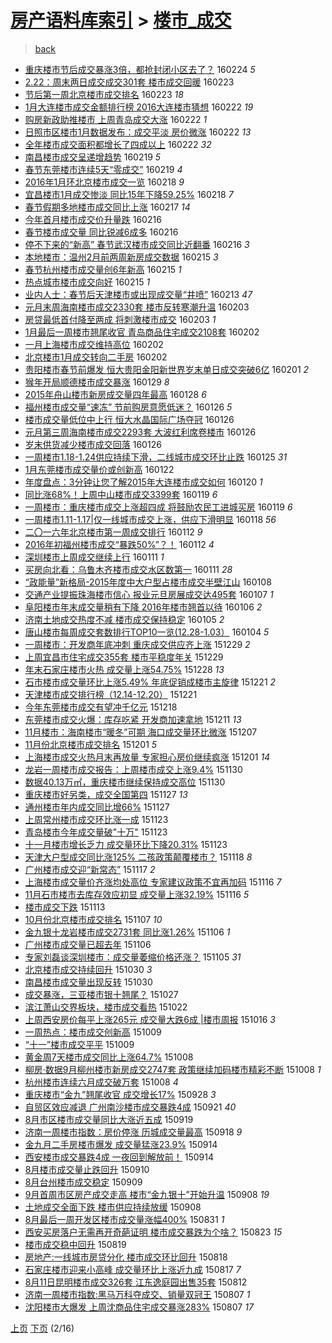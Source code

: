 [房产语料库索引](../../README.md)  > [楼市_成交](楼市_成交.md)
====
> [back](../README.md)

- [重庆楼市节后成交暴涨3倍，都抢封闭小区去了？](http://jkwz.applinzi.com/ittc/6802467590454641668.html#%E9%87%8D%E5%BA%86%E6%A5%BC%E5%B8%82%E8%8A%82%E5%90%8E%E6%88%90%E4%BA%A4%E6%9A%B4%E6%B6%A83%E5%80%8D%EF%BC%8C%E9%83%BD%E6%8A%A2%E5%B0%81%E9%97%AD%E5%B0%8F%E5%8C%BA%E5%8E%BB%E4%BA%86%EF%BC%9F) 160224 *5* 
- [2.22：周末两日成交成交301套 楼市成交回暖](http://jkwz.applinzi.com/ittc/6801655417830638597.html#2.22%EF%BC%9A%E5%91%A8%E6%9C%AB%E4%B8%A4%E6%97%A5%E6%88%90%E4%BA%A4%E6%88%90%E4%BA%A4301%E5%A5%97+%E6%A5%BC%E5%B8%82%E6%88%90%E4%BA%A4%E5%9B%9E%E6%9A%96) 160223  
- [节后第一周北京楼市成交排名](http://jkwz.applinzi.com/ittc/6801929807654814725.html#%E8%8A%82%E5%90%8E%E7%AC%AC%E4%B8%80%E5%91%A8%E5%8C%97%E4%BA%AC%E6%A5%BC%E5%B8%82%E6%88%90%E4%BA%A4%E6%8E%92%E5%90%8D) 160223 *18* 
- [1月大连楼市成交金额排行榜 2016大连楼市猜想](http://jkwz.applinzi.com/ittc/6801709585396139012.html#1%E6%9C%88%E5%A4%A7%E8%BF%9E%E6%A5%BC%E5%B8%82%E6%88%90%E4%BA%A4%E9%87%91%E9%A2%9D%E6%8E%92%E8%A1%8C%E6%A6%9C+2016%E5%A4%A7%E8%BF%9E%E6%A5%BC%E5%B8%82%E7%8C%9C%E6%83%B3) 160222 *19* 
- [购房新政助推楼市 上周青岛成交大涨](http://jkwz.applinzi.com/ittc/6801678831165375493.html#%E8%B4%AD%E6%88%BF%E6%96%B0%E6%94%BF%E5%8A%A9%E6%8E%A8%E6%A5%BC%E5%B8%82+%E4%B8%8A%E5%91%A8%E9%9D%92%E5%B2%9B%E6%88%90%E4%BA%A4%E5%A4%A7%E6%B6%A8) 160222 *1* 
- [日照市区楼市1月数据发布：成交平淡 房价微涨](http://jkwz.applinzi.com/ittc/6801579936276022277.html#%E6%97%A5%E7%85%A7%E5%B8%82%E5%8C%BA%E6%A5%BC%E5%B8%821%E6%9C%88%E6%95%B0%E6%8D%AE%E5%8F%91%E5%B8%83%EF%BC%9A%E6%88%90%E4%BA%A4%E5%B9%B3%E6%B7%A1+%E6%88%BF%E4%BB%B7%E5%BE%AE%E6%B6%A8) 160222 *13* 
- [全年楼市成交面积都增长了四成以上](http://jkwz.applinzi.com/ittc/6801514101037597700.html#%E5%85%A8%E5%B9%B4%E6%A5%BC%E5%B8%82%E6%88%90%E4%BA%A4%E9%9D%A2%E7%A7%AF%E9%83%BD%E5%A2%9E%E9%95%BF%E4%BA%86%E5%9B%9B%E6%88%90%E4%BB%A5%E4%B8%8A) 160222 *32* 
- [南昌楼市成交呈递增趋势](http://jkwz.applinzi.com/ittc/6800442784880264196.html#%E5%8D%97%E6%98%8C%E6%A5%BC%E5%B8%82%E6%88%90%E4%BA%A4%E5%91%88%E9%80%92%E5%A2%9E%E8%B6%8B%E5%8A%BF) 160219 *5* 
- [春节东莞楼市连续5天“零成交”](http://jkwz.applinzi.com/ittc/6800358526463509508.html#%E6%98%A5%E8%8A%82%E4%B8%9C%E8%8E%9E%E6%A5%BC%E5%B8%82%E8%BF%9E%E7%BB%AD5%E5%A4%A9%E2%80%9C%E9%9B%B6%E6%88%90%E4%BA%A4%E2%80%9D) 160219 *4* 
- [2016年1月环北京楼市成交一览](http://jkwz.applinzi.com/ittc/6800181821933356036.html#2016%E5%B9%B41%E6%9C%88%E7%8E%AF%E5%8C%97%E4%BA%AC%E6%A5%BC%E5%B8%82%E6%88%90%E4%BA%A4%E4%B8%80%E8%A7%88) 160218 *9* 
- [宜昌楼市1月成交惨淡 同比15年下降59.25%](http://jkwz.applinzi.com/ittc/6800115125281358852.html#%E5%AE%9C%E6%98%8C%E6%A5%BC%E5%B8%821%E6%9C%88%E6%88%90%E4%BA%A4%E6%83%A8%E6%B7%A1+%E5%90%8C%E6%AF%9415%E5%B9%B4%E4%B8%8B%E9%99%8D59.25%25) 160218 *7* 
- [春节假期多地楼市成交同比上涨](http://jkwz.applinzi.com/ittc/6799858260899267589.html#%E6%98%A5%E8%8A%82%E5%81%87%E6%9C%9F%E5%A4%9A%E5%9C%B0%E6%A5%BC%E5%B8%82%E6%88%90%E4%BA%A4%E5%90%8C%E6%AF%94%E4%B8%8A%E6%B6%A8) 160217 *14* 
- [今年首月楼市成交价升量跌](http://jkwz.applinzi.com/ittc/6799439978262168580.html#%E4%BB%8A%E5%B9%B4%E9%A6%96%E6%9C%88%E6%A5%BC%E5%B8%82%E6%88%90%E4%BA%A4%E4%BB%B7%E5%8D%87%E9%87%8F%E8%B7%8C) 160216  
- [春节楼市成交量 同比锐减6成多](http://jkwz.applinzi.com/ittc/6799423134541284356.html#%E6%98%A5%E8%8A%82%E6%A5%BC%E5%B8%82%E6%88%90%E4%BA%A4%E9%87%8F+%E5%90%8C%E6%AF%94%E9%94%90%E5%87%8F6%E6%88%90%E5%A4%9A) 160216  
- [停不下来的“新高” 春节武汉楼市成交同比近翻番](http://jkwz.applinzi.com/ittc/6799355876297147397.html#%E5%81%9C%E4%B8%8D%E4%B8%8B%E6%9D%A5%E7%9A%84%E2%80%9C%E6%96%B0%E9%AB%98%E2%80%9D+%E6%98%A5%E8%8A%82%E6%AD%A6%E6%B1%89%E6%A5%BC%E5%B8%82%E6%88%90%E4%BA%A4%E5%90%8C%E6%AF%94%E8%BF%91%E7%BF%BB%E7%95%AA) 160216 *3* 
- [本地楼市：温州2月前两周新房成交数据](http://jkwz.applinzi.com/ittc/6799086286535132164.html#%E6%9C%AC%E5%9C%B0%E6%A5%BC%E5%B8%82%EF%BC%9A%E6%B8%A9%E5%B7%9E2%E6%9C%88%E5%89%8D%E4%B8%A4%E5%91%A8%E6%96%B0%E6%88%BF%E6%88%90%E4%BA%A4%E6%95%B0%E6%8D%AE) 160215 *3* 
- [春节杭州楼市成交量创6年新高](http://jkwz.applinzi.com/ittc/6798949398163751941.html#%E6%98%A5%E8%8A%82%E6%9D%AD%E5%B7%9E%E6%A5%BC%E5%B8%82%E6%88%90%E4%BA%A4%E9%87%8F%E5%88%9B6%E5%B9%B4%E6%96%B0%E9%AB%98) 160215 *1* 
- [热点城市楼市成交向好](http://jkwz.applinzi.com/ittc/6798945846196438021.html#%E7%83%AD%E7%82%B9%E5%9F%8E%E5%B8%82%E6%A5%BC%E5%B8%82%E6%88%90%E4%BA%A4%E5%90%91%E5%A5%BD) 160215 *1* 
- [业内人士：春节后天津楼市或出现成交量“井喷”](http://jkwz.applinzi.com/ittc/6798322990009811972.html#%E4%B8%9A%E5%86%85%E4%BA%BA%E5%A3%AB%EF%BC%9A%E6%98%A5%E8%8A%82%E5%90%8E%E5%A4%A9%E6%B4%A5%E6%A5%BC%E5%B8%82%E6%88%96%E5%87%BA%E7%8E%B0%E6%88%90%E4%BA%A4%E9%87%8F%E2%80%9C%E4%BA%95%E5%96%B7%E2%80%9D) 160213 *47* 
- [元月末周海南楼市成交2330套 楼市反转寒潮升温](http://jkwz.applinzi.com/ittc/6794525192453882884.html#%E5%85%83%E6%9C%88%E6%9C%AB%E5%91%A8%E6%B5%B7%E5%8D%97%E6%A5%BC%E5%B8%82%E6%88%90%E4%BA%A42330%E5%A5%97+%E6%A5%BC%E5%B8%82%E5%8F%8D%E8%BD%AC%E5%AF%92%E6%BD%AE%E5%8D%87%E6%B8%A9) 160203  
- [房贷最低首付降至两成 将刺激楼市成交](http://jkwz.applinzi.com/ittc/6794468237895009285.html#%E6%88%BF%E8%B4%B7%E6%9C%80%E4%BD%8E%E9%A6%96%E4%BB%98%E9%99%8D%E8%87%B3%E4%B8%A4%E6%88%90+%E5%B0%86%E5%88%BA%E6%BF%80%E6%A5%BC%E5%B8%82%E6%88%90%E4%BA%A4) 160203 *1* 
- [1月最后一周楼市翘尾收官 青岛商品住宅成交2108套](http://jkwz.applinzi.com/ittc/6794258545600103429.html#1%E6%9C%88%E6%9C%80%E5%90%8E%E4%B8%80%E5%91%A8%E6%A5%BC%E5%B8%82%E7%BF%98%E5%B0%BE%E6%94%B6%E5%AE%98+%E9%9D%92%E5%B2%9B%E5%95%86%E5%93%81%E4%BD%8F%E5%AE%85%E6%88%90%E4%BA%A42108%E5%A5%97) 160202  
- [一月上海楼市成交维持高位](http://jkwz.applinzi.com/ittc/6794139770825475077.html#%E4%B8%80%E6%9C%88%E4%B8%8A%E6%B5%B7%E6%A5%BC%E5%B8%82%E6%88%90%E4%BA%A4%E7%BB%B4%E6%8C%81%E9%AB%98%E4%BD%8D) 160202  
- [北京楼市1月成交转向二手房](http://jkwz.applinzi.com/ittc/6794021064837432324.html#%E5%8C%97%E4%BA%AC%E6%A5%BC%E5%B8%821%E6%9C%88%E6%88%90%E4%BA%A4%E8%BD%AC%E5%90%91%E4%BA%8C%E6%89%8B%E6%88%BF) 160202  
- [贵阳楼市春节前爆发  恒大贵阳金阳新世界岁末单日成交突破6亿](http://jkwz.applinzi.com/ittc/6793896658450514949.html#%E8%B4%B5%E9%98%B3%E6%A5%BC%E5%B8%82%E6%98%A5%E8%8A%82%E5%89%8D%E7%88%86%E5%8F%91++%E6%81%92%E5%A4%A7%E8%B4%B5%E9%98%B3%E9%87%91%E9%98%B3%E6%96%B0%E4%B8%96%E7%95%8C%E5%B2%81%E6%9C%AB%E5%8D%95%E6%97%A5%E6%88%90%E4%BA%A4%E7%AA%81%E7%A0%B46%E4%BA%BF) 160201 *2* 
- [猴年开局顺德楼市成交暴涨](http://jkwz.applinzi.com/ittc/6792797100605703172.html#%E7%8C%B4%E5%B9%B4%E5%BC%80%E5%B1%80%E9%A1%BA%E5%BE%B7%E6%A5%BC%E5%B8%82%E6%88%90%E4%BA%A4%E6%9A%B4%E6%B6%A8) 160129 *8* 
- [2015年舟山楼市新房成交量四年最高](http://jkwz.applinzi.com/ittc/6792398105538462725.html#2015%E5%B9%B4%E8%88%9F%E5%B1%B1%E6%A5%BC%E5%B8%82%E6%96%B0%E6%88%BF%E6%88%90%E4%BA%A4%E9%87%8F%E5%9B%9B%E5%B9%B4%E6%9C%80%E9%AB%98) 160128 *6* 
- [福州楼市成交量“速冻” 节前购房意愿低迷？](http://jkwz.applinzi.com/ittc/6791659489224819716.html#%E7%A6%8F%E5%B7%9E%E6%A5%BC%E5%B8%82%E6%88%90%E4%BA%A4%E9%87%8F%E2%80%9C%E9%80%9F%E5%86%BB%E2%80%9D+%E8%8A%82%E5%89%8D%E8%B4%AD%E6%88%BF%E6%84%8F%E6%84%BF%E4%BD%8E%E8%BF%B7%EF%BC%9F) 160126 *5* 
- [楼市成交量低位中上行 恒大水晶国际广场夺冠](http://jkwz.applinzi.com/ittc/6791618643351831556.html#%E6%A5%BC%E5%B8%82%E6%88%90%E4%BA%A4%E9%87%8F%E4%BD%8E%E4%BD%8D%E4%B8%AD%E4%B8%8A%E8%A1%8C+%E6%81%92%E5%A4%A7%E6%B0%B4%E6%99%B6%E5%9B%BD%E9%99%85%E5%B9%BF%E5%9C%BA%E5%A4%BA%E5%86%A0) 160126  
- [元月第三周海南楼市成交2293套 大波红利席卷楼市](http://jkwz.applinzi.com/ittc/6791567078754616325.html#%E5%85%83%E6%9C%88%E7%AC%AC%E4%B8%89%E5%91%A8%E6%B5%B7%E5%8D%97%E6%A5%BC%E5%B8%82%E6%88%90%E4%BA%A42293%E5%A5%97+%E5%A4%A7%E6%B3%A2%E7%BA%A2%E5%88%A9%E5%B8%AD%E5%8D%B7%E6%A5%BC%E5%B8%82) 160126  
- [岁末供货减少楼市成交回落](http://jkwz.applinzi.com/ittc/6791455850187195397.html#%E5%B2%81%E6%9C%AB%E4%BE%9B%E8%B4%A7%E5%87%8F%E5%B0%91%E6%A5%BC%E5%B8%82%E6%88%90%E4%BA%A4%E5%9B%9E%E8%90%BD) 160126  
- [一周楼市1.18-1.24供应持续下滑，二线城市成交环比止跌](http://jkwz.applinzi.com/ittc/6791312753650304005.html#%E4%B8%80%E5%91%A8%E6%A5%BC%E5%B8%821.18-1.24%E4%BE%9B%E5%BA%94%E6%8C%81%E7%BB%AD%E4%B8%8B%E6%BB%91%EF%BC%8C%E4%BA%8C%E7%BA%BF%E5%9F%8E%E5%B8%82%E6%88%90%E4%BA%A4%E7%8E%AF%E6%AF%94%E6%AD%A2%E8%B7%8C) 160125 *31* 
- [1月东莞楼市成交量价或创新高](http://jkwz.applinzi.com/ittc/6789986097887183876.html#1%E6%9C%88%E4%B8%9C%E8%8E%9E%E6%A5%BC%E5%B8%82%E6%88%90%E4%BA%A4%E9%87%8F%E4%BB%B7%E6%88%96%E5%88%9B%E6%96%B0%E9%AB%98) 160122  
- [年度盘点：3分钟让您了解2015年大连楼市成交如何](http://jkwz.applinzi.com/ittc/6789470991386412036.html#%E5%B9%B4%E5%BA%A6%E7%9B%98%E7%82%B9%EF%BC%9A3%E5%88%86%E9%92%9F%E8%AE%A9%E6%82%A8%E4%BA%86%E8%A7%A32015%E5%B9%B4%E5%A4%A7%E8%BF%9E%E6%A5%BC%E5%B8%82%E6%88%90%E4%BA%A4%E5%A6%82%E4%BD%95) 160120 *1* 
- [同比涨68%！上周中山楼市成交3399套](http://jkwz.applinzi.com/ittc/6789008091416888324.html#%E5%90%8C%E6%AF%94%E6%B6%A868%25%EF%BC%81%E4%B8%8A%E5%91%A8%E4%B8%AD%E5%B1%B1%E6%A5%BC%E5%B8%82%E6%88%90%E4%BA%A43399%E5%A5%97) 160119 *6* 
- [一周楼市：重庆楼市成交上涨超四成 将鼓励农民工进城买房](http://jkwz.applinzi.com/ittc/6788997693892461573.html#%E4%B8%80%E5%91%A8%E6%A5%BC%E5%B8%82%EF%BC%9A%E9%87%8D%E5%BA%86%E6%A5%BC%E5%B8%82%E6%88%90%E4%BA%A4%E4%B8%8A%E6%B6%A8%E8%B6%85%E5%9B%9B%E6%88%90+%E5%B0%86%E9%BC%93%E5%8A%B1%E5%86%9C%E6%B0%91%E5%B7%A5%E8%BF%9B%E5%9F%8E%E4%B9%B0%E6%88%BF) 160119 *6* 
- [一周楼市1.11-1.17|仅一线城市成交上涨，供应下滑明显](http://jkwz.applinzi.com/ittc/6788706808399135748.html#%E4%B8%80%E5%91%A8%E6%A5%BC%E5%B8%821.11-1.17%7C%E4%BB%85%E4%B8%80%E7%BA%BF%E5%9F%8E%E5%B8%82%E6%88%90%E4%BA%A4%E4%B8%8A%E6%B6%A8%EF%BC%8C%E4%BE%9B%E5%BA%94%E4%B8%8B%E6%BB%91%E6%98%8E%E6%98%BE) 160118 *56* 
- [二〇一六年北京楼市第一周成交排行](http://jkwz.applinzi.com/ittc/6786512632123229189.html#%E4%BA%8C%E3%80%87%E4%B8%80%E5%85%AD%E5%B9%B4%E5%8C%97%E4%BA%AC%E6%A5%BC%E5%B8%82%E7%AC%AC%E4%B8%80%E5%91%A8%E6%88%90%E4%BA%A4%E6%8E%92%E8%A1%8C) 160112 *9* 
- [2016年初福州楼市成交“暴跌50%”？！](http://jkwz.applinzi.com/ittc/6786380278947906565.html#2016%E5%B9%B4%E5%88%9D%E7%A6%8F%E5%B7%9E%E6%A5%BC%E5%B8%82%E6%88%90%E4%BA%A4%E2%80%9C%E6%9A%B4%E8%B7%8C50%25%E2%80%9D%EF%BC%9F%EF%BC%81) 160112 *4* 
- [深圳楼市上周成交继续上行](http://jkwz.applinzi.com/ittc/6786095288578212869.html#%E6%B7%B1%E5%9C%B3%E6%A5%BC%E5%B8%82%E4%B8%8A%E5%91%A8%E6%88%90%E4%BA%A4%E7%BB%A7%E7%BB%AD%E4%B8%8A%E8%A1%8C) 160111 *1* 
- [买房向北看：乌鲁木齐楼市成交水区数第一](http://jkwz.applinzi.com/ittc/6786019485886710788.html#%E4%B9%B0%E6%88%BF%E5%90%91%E5%8C%97%E7%9C%8B%EF%BC%9A%E4%B9%8C%E9%B2%81%E6%9C%A8%E9%BD%90%E6%A5%BC%E5%B8%82%E6%88%90%E4%BA%A4%E6%B0%B4%E5%8C%BA%E6%95%B0%E7%AC%AC%E4%B8%80) 160111 *28* 
- [“政能量”新格局-2015年度中大户型占楼市成交半壁江山](http://jkwz.applinzi.com/ittc/6785007251769263108.html#%E2%80%9C%E6%94%BF%E8%83%BD%E9%87%8F%E2%80%9D%E6%96%B0%E6%A0%BC%E5%B1%80-2015%E5%B9%B4%E5%BA%A6%E4%B8%AD%E5%A4%A7%E6%88%B7%E5%9E%8B%E5%8D%A0%E6%A5%BC%E5%B8%82%E6%88%90%E4%BA%A4%E5%8D%8A%E5%A3%81%E6%B1%9F%E5%B1%B1) 160108  
- [交通产业提振珠海楼市信心 报业元旦房展成交达495套](http://jkwz.applinzi.com/ittc/6784483278014907396.html#%E4%BA%A4%E9%80%9A%E4%BA%A7%E4%B8%9A%E6%8F%90%E6%8C%AF%E7%8F%A0%E6%B5%B7%E6%A5%BC%E5%B8%82%E4%BF%A1%E5%BF%83+%E6%8A%A5%E4%B8%9A%E5%85%83%E6%97%A6%E6%88%BF%E5%B1%95%E6%88%90%E4%BA%A4%E8%BE%BE495%E5%A5%97) 160107 *1* 
- [阜阳楼市年末成交量稍有下降 2016年楼市翘首以待](http://jkwz.applinzi.com/ittc/6784248137069888517.html#%E9%98%9C%E9%98%B3%E6%A5%BC%E5%B8%82%E5%B9%B4%E6%9C%AB%E6%88%90%E4%BA%A4%E9%87%8F%E7%A8%8D%E6%9C%89%E4%B8%8B%E9%99%8D+2016%E5%B9%B4%E6%A5%BC%E5%B8%82%E7%BF%98%E9%A6%96%E4%BB%A5%E5%BE%85) 160106 *2* 
- [济南土地成交热度不减 楼市成交保持稳定](http://jkwz.applinzi.com/ittc/6783805337740248069.html#%E6%B5%8E%E5%8D%97%E5%9C%9F%E5%9C%B0%E6%88%90%E4%BA%A4%E7%83%AD%E5%BA%A6%E4%B8%8D%E5%87%8F+%E6%A5%BC%E5%B8%82%E6%88%90%E4%BA%A4%E4%BF%9D%E6%8C%81%E7%A8%B3%E5%AE%9A) 160105 *2* 
- [唐山楼市每周成交套数排行TOP10一览(12.28-1.03）](http://jkwz.applinzi.com/ittc/6783411934514906117.html#%E5%94%90%E5%B1%B1%E6%A5%BC%E5%B8%82%E6%AF%8F%E5%91%A8%E6%88%90%E4%BA%A4%E5%A5%97%E6%95%B0%E6%8E%92%E8%A1%8CTOP10%E4%B8%80%E8%A7%88%2812.28-1.03%EF%BC%89) 160104 *5* 
- [一周楼市：开发商年底冲刺 重庆成交供应齐上涨](http://jkwz.applinzi.com/ittc/6781243927625729029.html#%E4%B8%80%E5%91%A8%E6%A5%BC%E5%B8%82%EF%BC%9A%E5%BC%80%E5%8F%91%E5%95%86%E5%B9%B4%E5%BA%95%E5%86%B2%E5%88%BA+%E9%87%8D%E5%BA%86%E6%88%90%E4%BA%A4%E4%BE%9B%E5%BA%94%E9%BD%90%E4%B8%8A%E6%B6%A8) 151229 *2* 
- [上周宜昌市住宅成交355套 楼市平稳度年关](http://jkwz.applinzi.com/ittc/6781159483032208388.html#%E4%B8%8A%E5%91%A8%E5%AE%9C%E6%98%8C%E5%B8%82%E4%BD%8F%E5%AE%85%E6%88%90%E4%BA%A4355%E5%A5%97+%E6%A5%BC%E5%B8%82%E5%B9%B3%E7%A8%B3%E5%BA%A6%E5%B9%B4%E5%85%B3) 151229  
- [年末石家庄楼市火热 成交量上涨54.75%](http://jkwz.applinzi.com/ittc/6780822847966675972.html#%E5%B9%B4%E6%9C%AB%E7%9F%B3%E5%AE%B6%E5%BA%84%E6%A5%BC%E5%B8%82%E7%81%AB%E7%83%AD+%E6%88%90%E4%BA%A4%E9%87%8F%E4%B8%8A%E6%B6%A854.75%25) 151228 *13* 
- [石市楼市成交量环比上涨5.49% 年底促销成楼市主旋律](http://jkwz.applinzi.com/ittc/6778208004965139461.html#%E7%9F%B3%E5%B8%82%E6%A5%BC%E5%B8%82%E6%88%90%E4%BA%A4%E9%87%8F%E7%8E%AF%E6%AF%94%E4%B8%8A%E6%B6%A85.49%25+%E5%B9%B4%E5%BA%95%E4%BF%83%E9%94%80%E6%88%90%E6%A5%BC%E5%B8%82%E4%B8%BB%E6%97%8B%E5%BE%8B) 151221 *2* 
- [天津楼市成交排行榜（12.14-12.20）](http://jkwz.applinzi.com/ittc/6778216198340871172.html#%E5%A4%A9%E6%B4%A5%E6%A5%BC%E5%B8%82%E6%88%90%E4%BA%A4%E6%8E%92%E8%A1%8C%E6%A6%9C%EF%BC%8812.14-12.20%EF%BC%89) 151221  
- [今年东莞楼市成交有望冲千亿元](http://jkwz.applinzi.com/ittc/6777074801189585924.html#%E4%BB%8A%E5%B9%B4%E4%B8%9C%E8%8E%9E%E6%A5%BC%E5%B8%82%E6%88%90%E4%BA%A4%E6%9C%89%E6%9C%9B%E5%86%B2%E5%8D%83%E4%BA%BF%E5%85%83) 151218  
- [东莞楼市成交火爆：库存吃紧 开发商加速拿地](http://jkwz.applinzi.com/ittc/6774504507430142981.html#%E4%B8%9C%E8%8E%9E%E6%A5%BC%E5%B8%82%E6%88%90%E4%BA%A4%E7%81%AB%E7%88%86%EF%BC%9A%E5%BA%93%E5%AD%98%E5%90%83%E7%B4%A7+%E5%BC%80%E5%8F%91%E5%95%86%E5%8A%A0%E9%80%9F%E6%8B%BF%E5%9C%B0) 151211 *13* 
- [11月楼市：海南楼市“暖冬”可期 海口成交量环比微涨](http://jkwz.applinzi.com/ittc/6772488315848885252.html#11%E6%9C%88%E6%A5%BC%E5%B8%82%EF%BC%9A%E6%B5%B7%E5%8D%97%E6%A5%BC%E5%B8%82%E2%80%9C%E6%9A%96%E5%86%AC%E2%80%9D%E5%8F%AF%E6%9C%9F+%E6%B5%B7%E5%8F%A3%E6%88%90%E4%BA%A4%E9%87%8F%E7%8E%AF%E6%AF%94%E5%BE%AE%E6%B6%A8) 151207  
- [11月份北京楼市成交排名](http://jkwz.applinzi.com/ittc/6770947957713273861.html#11%E6%9C%88%E4%BB%BD%E5%8C%97%E4%BA%AC%E6%A5%BC%E5%B8%82%E6%88%90%E4%BA%A4%E6%8E%92%E5%90%8D) 151201 *5* 
- [上海楼市成交火热月末再放量 专家担心房价继续疯涨](http://jkwz.applinzi.com/ittc/6770784270817952773.html#%E4%B8%8A%E6%B5%B7%E6%A5%BC%E5%B8%82%E6%88%90%E4%BA%A4%E7%81%AB%E7%83%AD%E6%9C%88%E6%9C%AB%E5%86%8D%E6%94%BE%E9%87%8F+%E4%B8%93%E5%AE%B6%E6%8B%85%E5%BF%83%E6%88%BF%E4%BB%B7%E7%BB%A7%E7%BB%AD%E7%96%AF%E6%B6%A8) 151201 *14* 
- [龙岩一周楼市成交报告：上周楼市成交上涨9.4%](http://jkwz.applinzi.com/ittc/6770569090393703428.html#%E9%BE%99%E5%B2%A9%E4%B8%80%E5%91%A8%E6%A5%BC%E5%B8%82%E6%88%90%E4%BA%A4%E6%8A%A5%E5%91%8A%EF%BC%9A%E4%B8%8A%E5%91%A8%E6%A5%BC%E5%B8%82%E6%88%90%E4%BA%A4%E4%B8%8A%E6%B6%A89.4%25) 151130  
- [数据40.13万㎡，重庆楼市继续保持成交高位](http://jkwz.applinzi.com/ittc/6770537339462091780.html#%E6%95%B0%E6%8D%AE40.13%E4%B8%87%E3%8E%A1%EF%BC%8C%E9%87%8D%E5%BA%86%E6%A5%BC%E5%B8%82%E7%BB%A7%E7%BB%AD%E4%BF%9D%E6%8C%81%E6%88%90%E4%BA%A4%E9%AB%98%E4%BD%8D) 151130  
- [重庆楼市好另类，成交全国第四](http://jkwz.applinzi.com/ittc/6769448079367603204.html#%E9%87%8D%E5%BA%86%E6%A5%BC%E5%B8%82%E5%A5%BD%E5%8F%A6%E7%B1%BB%EF%BC%8C%E6%88%90%E4%BA%A4%E5%85%A8%E5%9B%BD%E7%AC%AC%E5%9B%9B) 151127 *13* 
- [通州楼市年内成交同比增66%](http://jkwz.applinzi.com/ittc/6769187125228733444.html#%E9%80%9A%E5%B7%9E%E6%A5%BC%E5%B8%82%E5%B9%B4%E5%86%85%E6%88%90%E4%BA%A4%E5%90%8C%E6%AF%94%E5%A2%9E66%25) 151127  
- [上周常州楼市成交环比涨一成](http://jkwz.applinzi.com/ittc/6767932877052576772.html#%E4%B8%8A%E5%91%A8%E5%B8%B8%E5%B7%9E%E6%A5%BC%E5%B8%82%E6%88%90%E4%BA%A4%E7%8E%AF%E6%AF%94%E6%B6%A8%E4%B8%80%E6%88%90) 151123  
- [青岛楼市今年成交量破&quot;十万&quot;](http://jkwz.applinzi.com/ittc/6767877120747635717.html#%E9%9D%92%E5%B2%9B%E6%A5%BC%E5%B8%82%E4%BB%8A%E5%B9%B4%E6%88%90%E4%BA%A4%E9%87%8F%E7%A0%B4%26quot%3B%E5%8D%81%E4%B8%87%26quot%3B) 151123  
- [十一月楼市增长乏力 成交量环比下降20.31%](http://jkwz.applinzi.com/ittc/6767827937068057604.html#%E5%8D%81%E4%B8%80%E6%9C%88%E6%A5%BC%E5%B8%82%E5%A2%9E%E9%95%BF%E4%B9%8F%E5%8A%9B+%E6%88%90%E4%BA%A4%E9%87%8F%E7%8E%AF%E6%AF%94%E4%B8%8B%E9%99%8D20.31%25) 151123  
- [天津大户型成交同比涨125% 二孩政策颠覆楼市？](http://jkwz.applinzi.com/ittc/6765944452007068676.html#%E5%A4%A9%E6%B4%A5%E5%A4%A7%E6%88%B7%E5%9E%8B%E6%88%90%E4%BA%A4%E5%90%8C%E6%AF%94%E6%B6%A8125%25+%E4%BA%8C%E5%AD%A9%E6%94%BF%E7%AD%96%E9%A2%A0%E8%A6%86%E6%A5%BC%E5%B8%82%EF%BC%9F) 151118 *8* 
- [广州楼市成交迎“新常态”](http://jkwz.applinzi.com/ittc/6765518821444289540.html#%E5%B9%BF%E5%B7%9E%E6%A5%BC%E5%B8%82%E6%88%90%E4%BA%A4%E8%BF%8E%E2%80%9C%E6%96%B0%E5%B8%B8%E6%80%81%E2%80%9D) 151117 *2* 
- [上海楼市成交量价齐涨均处高位 专家建议政策不宜再加码](http://jkwz.applinzi.com/ittc/6765315477463368708.html#%E4%B8%8A%E6%B5%B7%E6%A5%BC%E5%B8%82%E6%88%90%E4%BA%A4%E9%87%8F%E4%BB%B7%E9%BD%90%E6%B6%A8%E5%9D%87%E5%A4%84%E9%AB%98%E4%BD%8D+%E4%B8%93%E5%AE%B6%E5%BB%BA%E8%AE%AE%E6%94%BF%E7%AD%96%E4%B8%8D%E5%AE%9C%E5%86%8D%E5%8A%A0%E7%A0%81) 151116 *7* 
- [11月石市楼市去库存效应初显 成交量上涨32.19%](http://jkwz.applinzi.com/ittc/6765238809457591301.html#11%E6%9C%88%E7%9F%B3%E5%B8%82%E6%A5%BC%E5%B8%82%E5%8E%BB%E5%BA%93%E5%AD%98%E6%95%88%E5%BA%94%E5%88%9D%E6%98%BE+%E6%88%90%E4%BA%A4%E9%87%8F%E4%B8%8A%E6%B6%A832.19%25) 151116 *5* 
- [楼市成交下跌](http://jkwz.applinzi.com/ittc/6764043085067846661.html#%E6%A5%BC%E5%B8%82%E6%88%90%E4%BA%A4%E4%B8%8B%E8%B7%8C) 151113  
- [10月份北京楼市成交排名](http://jkwz.applinzi.com/ittc/6761854144730366981.html#10%E6%9C%88%E4%BB%BD%E5%8C%97%E4%BA%AC%E6%A5%BC%E5%B8%82%E6%88%90%E4%BA%A4%E6%8E%92%E5%90%8D) 151107 *10* 
- [金九银十龙岩楼市成交2731套 同比涨1.26%](http://jkwz.applinzi.com/ittc/6761573764789961733.html#%E9%87%91%E4%B9%9D%E9%93%B6%E5%8D%81%E9%BE%99%E5%B2%A9%E6%A5%BC%E5%B8%82%E6%88%90%E4%BA%A42731%E5%A5%97+%E5%90%8C%E6%AF%94%E6%B6%A81.26%25) 151106 *1* 
- [广州楼市成交量已超去年](http://jkwz.applinzi.com/ittc/6761399962734953477.html#%E5%B9%BF%E5%B7%9E%E6%A5%BC%E5%B8%82%E6%88%90%E4%BA%A4%E9%87%8F%E5%B7%B2%E8%B6%85%E5%8E%BB%E5%B9%B4) 151106  
- [专家刘磊谈深圳楼市：成交量萎缩价格还涨？](http://jkwz.applinzi.com/ittc/6761141789415441412.html#%E4%B8%93%E5%AE%B6%E5%88%98%E7%A3%8A%E8%B0%88%E6%B7%B1%E5%9C%B3%E6%A5%BC%E5%B8%82%EF%BC%9A%E6%88%90%E4%BA%A4%E9%87%8F%E8%90%8E%E7%BC%A9%E4%BB%B7%E6%A0%BC%E8%BF%98%E6%B6%A8%EF%BC%9F) 151105 *31* 
- [北京楼市成交持续回升](http://jkwz.applinzi.com/ittc/6758959101813408773.html#%E5%8C%97%E4%BA%AC%E6%A5%BC%E5%B8%82%E6%88%90%E4%BA%A4%E6%8C%81%E7%BB%AD%E5%9B%9E%E5%8D%87) 151030 *3* 
- [南昌楼市成交量出现反转](http://jkwz.applinzi.com/ittc/6758892843353097220.html#%E5%8D%97%E6%98%8C%E6%A5%BC%E5%B8%82%E6%88%90%E4%BA%A4%E9%87%8F%E5%87%BA%E7%8E%B0%E5%8F%8D%E8%BD%AC) 151030  
- [成交暴涨，三亚楼市银十翘尾？](http://jkwz.applinzi.com/ittc/6757833949230695428.html#%E6%88%90%E4%BA%A4%E6%9A%B4%E6%B6%A8%EF%BC%8C%E4%B8%89%E4%BA%9A%E6%A5%BC%E5%B8%82%E9%93%B6%E5%8D%81%E7%BF%98%E5%B0%BE%EF%BC%9F) 151027  
- [滨江萧山交界板块，楼市成交看热](http://jkwz.applinzi.com/ittc/6755931643791885316.html#%E6%BB%A8%E6%B1%9F%E8%90%A7%E5%B1%B1%E4%BA%A4%E7%95%8C%E6%9D%BF%E5%9D%97%EF%BC%8C%E6%A5%BC%E5%B8%82%E6%88%90%E4%BA%A4%E7%9C%8B%E7%83%AD) 151022  
- [上周西安房价每平上涨265元 成交量大跌6成 |楼市周报](http://jkwz.applinzi.com/ittc/6753574131947963396.html#%E4%B8%8A%E5%91%A8%E8%A5%BF%E5%AE%89%E6%88%BF%E4%BB%B7%E6%AF%8F%E5%B9%B3%E4%B8%8A%E6%B6%A8265%E5%85%83+%E6%88%90%E4%BA%A4%E9%87%8F%E5%A4%A7%E8%B7%8C6%E6%88%90+%7C%E6%A5%BC%E5%B8%82%E5%91%A8%E6%8A%A5) 151016 *3* 
- [一周热点：楼市成交创新高](http://jkwz.applinzi.com/ittc/6751137519690073093.html#%E4%B8%80%E5%91%A8%E7%83%AD%E7%82%B9%EF%BC%9A%E6%A5%BC%E5%B8%82%E6%88%90%E4%BA%A4%E5%88%9B%E6%96%B0%E9%AB%98) 151009  
- [“十一”楼市成交平平](http://jkwz.applinzi.com/ittc/6751096958018831365.html#%E2%80%9C%E5%8D%81%E4%B8%80%E2%80%9D%E6%A5%BC%E5%B8%82%E6%88%90%E4%BA%A4%E5%B9%B3%E5%B9%B3) 151009  
- [黄金周7天楼市成交同比上涨64.7%](http://jkwz.applinzi.com/ittc/6750897559868687365.html#%E9%BB%84%E9%87%91%E5%91%A87%E5%A4%A9%E6%A5%BC%E5%B8%82%E6%88%90%E4%BA%A4%E5%90%8C%E6%AF%94%E4%B8%8A%E6%B6%A864.7%25) 151008  
- [柳房·数据9月柳州楼市新房成交2747套 政策继续加码楼市精彩不断](http://jkwz.applinzi.com/ittc/6750866472895513605.html#%E6%9F%B3%E6%88%BF%C2%B7%E6%95%B0%E6%8D%AE9%E6%9C%88%E6%9F%B3%E5%B7%9E%E6%A5%BC%E5%B8%82%E6%96%B0%E6%88%BF%E6%88%90%E4%BA%A42747%E5%A5%97+%E6%94%BF%E7%AD%96%E7%BB%A7%E7%BB%AD%E5%8A%A0%E7%A0%81%E6%A5%BC%E5%B8%82%E7%B2%BE%E5%BD%A9%E4%B8%8D%E6%96%AD) 151008 *1* 
- [杭州楼市连续六月成交破万套](http://jkwz.applinzi.com/ittc/6750728007442973700.html#%E6%9D%AD%E5%B7%9E%E6%A5%BC%E5%B8%82%E8%BF%9E%E7%BB%AD%E5%85%AD%E6%9C%88%E6%88%90%E4%BA%A4%E7%A0%B4%E4%B8%87%E5%A5%97) 151008 *4* 
- [重庆楼市“金九”翘尾收官 成交增长17%](http://jkwz.applinzi.com/ittc/6747132973788005380.html#%E9%87%8D%E5%BA%86%E6%A5%BC%E5%B8%82%E2%80%9C%E9%87%91%E4%B9%9D%E2%80%9D%E7%BF%98%E5%B0%BE%E6%94%B6%E5%AE%98+%E6%88%90%E4%BA%A4%E5%A2%9E%E9%95%BF17%25) 150928 *3* 
- [自贸区效应减退 广州南沙楼市成交暴跌4成](http://jkwz.applinzi.com/ittc/6744455512650089476.html#%E8%87%AA%E8%B4%B8%E5%8C%BA%E6%95%88%E5%BA%94%E5%87%8F%E9%80%80+%E5%B9%BF%E5%B7%9E%E5%8D%97%E6%B2%99%E6%A5%BC%E5%B8%82%E6%88%90%E4%BA%A4%E6%9A%B4%E8%B7%8C4%E6%88%90) 150921 *40* 
- [8月市区楼市成交量同比大涨近五成](http://jkwz.applinzi.com/ittc/6743674743430906884.html#8%E6%9C%88%E5%B8%82%E5%8C%BA%E6%A5%BC%E5%B8%82%E6%88%90%E4%BA%A4%E9%87%8F%E5%90%8C%E6%AF%94%E5%A4%A7%E6%B6%A8%E8%BF%91%E4%BA%94%E6%88%90) 150919  
- [济南一周楼市指数：房价停涨 历城成交量最高](http://jkwz.applinzi.com/ittc/6743487044770333700.html#%E6%B5%8E%E5%8D%97%E4%B8%80%E5%91%A8%E6%A5%BC%E5%B8%82%E6%8C%87%E6%95%B0%EF%BC%9A%E6%88%BF%E4%BB%B7%E5%81%9C%E6%B6%A8+%E5%8E%86%E5%9F%8E%E6%88%90%E4%BA%A4%E9%87%8F%E6%9C%80%E9%AB%98) 150918 *9* 
- [金九月二手房楼市爆发 成交量猛涨23.9%](http://jkwz.applinzi.com/ittc/6741922903580525572.html#%E9%87%91%E4%B9%9D%E6%9C%88%E4%BA%8C%E6%89%8B%E6%88%BF%E6%A5%BC%E5%B8%82%E7%88%86%E5%8F%91+%E6%88%90%E4%BA%A4%E9%87%8F%E7%8C%9B%E6%B6%A823.9%25) 150914  
- [西安楼市成交暴跌4成 一夜回到解放前！](http://jkwz.applinzi.com/ittc/6741714992803202053.html#%E8%A5%BF%E5%AE%89%E6%A5%BC%E5%B8%82%E6%88%90%E4%BA%A4%E6%9A%B4%E8%B7%8C4%E6%88%90+%E4%B8%80%E5%A4%9C%E5%9B%9E%E5%88%B0%E8%A7%A3%E6%94%BE%E5%89%8D%EF%BC%81) 150914  
- [8月楼市成交量止跌回升](http://jkwz.applinzi.com/ittc/6740332275327943685.html#8%E6%9C%88%E6%A5%BC%E5%B8%82%E6%88%90%E4%BA%A4%E9%87%8F%E6%AD%A2%E8%B7%8C%E5%9B%9E%E5%8D%87) 150910  
- [8月台州楼市成交稳定](http://jkwz.applinzi.com/ittc/547650611453291912.html#8%E6%9C%88%E5%8F%B0%E5%B7%9E%E6%A5%BC%E5%B8%82%E6%88%90%E4%BA%A4%E7%A8%B3%E5%AE%9A) 150909  
- [9月首周市区房产成交走高 楼市“金九银十”开始升温](http://jkwz.applinzi.com/ittc/6739733638490768388.html#9%E6%9C%88%E9%A6%96%E5%91%A8%E5%B8%82%E5%8C%BA%E6%88%BF%E4%BA%A7%E6%88%90%E4%BA%A4%E8%B5%B0%E9%AB%98+%E6%A5%BC%E5%B8%82%E2%80%9C%E9%87%91%E4%B9%9D%E9%93%B6%E5%8D%81%E2%80%9D%E5%BC%80%E5%A7%8B%E5%8D%87%E6%B8%A9) 150908 *19* 
- [土地成交全面下跌 楼市供应持续放缓](http://jkwz.applinzi.com/ittc/6739675007891047429.html#%E5%9C%9F%E5%9C%B0%E6%88%90%E4%BA%A4%E5%85%A8%E9%9D%A2%E4%B8%8B%E8%B7%8C+%E6%A5%BC%E5%B8%82%E4%BE%9B%E5%BA%94%E6%8C%81%E7%BB%AD%E6%94%BE%E7%BC%93) 150908  
- [8月最后一周开发区楼市成交量涨幅400%](http://jkwz.applinzi.com/ittc/6736756659217712133.html#8%E6%9C%88%E6%9C%80%E5%90%8E%E4%B8%80%E5%91%A8%E5%BC%80%E5%8F%91%E5%8C%BA%E6%A5%BC%E5%B8%82%E6%88%90%E4%BA%A4%E9%87%8F%E6%B6%A8%E5%B9%85400%25) 150831 *1* 
- [西安买房落户无需再开奇葩证明 楼市成交暴跌为个啥？](http://jkwz.applinzi.com/ittc/6733680311583048708.html#%E8%A5%BF%E5%AE%89%E4%B9%B0%E6%88%BF%E8%90%BD%E6%88%B7%E6%97%A0%E9%9C%80%E5%86%8D%E5%BC%80%E5%A5%87%E8%91%A9%E8%AF%81%E6%98%8E+%E6%A5%BC%E5%B8%82%E6%88%90%E4%BA%A4%E6%9A%B4%E8%B7%8C%E4%B8%BA%E4%B8%AA%E5%95%A5%EF%BC%9F) 150823 *15* 
- [楼市成交稳中回升](http://jkwz.applinzi.com/ittc/6732298921252586501.html#%E6%A5%BC%E5%B8%82%E6%88%90%E4%BA%A4%E7%A8%B3%E4%B8%AD%E5%9B%9E%E5%8D%87) 150819  
- [房地产:一线城市房贷分化 楼市成交环比回升](http://jkwz.applinzi.com/ittc/547650615729206725.html#%E6%88%BF%E5%9C%B0%E4%BA%A7%3A%E4%B8%80%E7%BA%BF%E5%9F%8E%E5%B8%82%E6%88%BF%E8%B4%B7%E5%88%86%E5%8C%96+%E6%A5%BC%E5%B8%82%E6%88%90%E4%BA%A4%E7%8E%AF%E6%AF%94%E5%9B%9E%E5%8D%87) 150818  
- [石家庄楼市迎来小高峰 成交量环比上涨近九成](http://jkwz.applinzi.com/ittc/547650615726776962.html#%E7%9F%B3%E5%AE%B6%E5%BA%84%E6%A5%BC%E5%B8%82%E8%BF%8E%E6%9D%A5%E5%B0%8F%E9%AB%98%E5%B3%B0+%E6%88%90%E4%BA%A4%E9%87%8F%E7%8E%AF%E6%AF%94%E4%B8%8A%E6%B6%A8%E8%BF%91%E4%B9%9D%E6%88%90) 150817 *7* 
- [8月11日昆明楼市成交326套 江东逸庭园出售35套](http://jkwz.applinzi.com/ittc/547650615692203442.html#8%E6%9C%8811%E6%97%A5%E6%98%86%E6%98%8E%E6%A5%BC%E5%B8%82%E6%88%90%E4%BA%A4326%E5%A5%97+%E6%B1%9F%E4%B8%9C%E9%80%B8%E5%BA%AD%E5%9B%AD%E5%87%BA%E5%94%AE35%E5%A5%97) 150812  
- [济南一周楼市指数:黑马万科夺成交、销量双冠王](http://jkwz.applinzi.com/ittc/547650615584798720.html#%E6%B5%8E%E5%8D%97%E4%B8%80%E5%91%A8%E6%A5%BC%E5%B8%82%E6%8C%87%E6%95%B0%3A%E9%BB%91%E9%A9%AC%E4%B8%87%E7%A7%91%E5%A4%BA%E6%88%90%E4%BA%A4%E3%80%81%E9%94%80%E9%87%8F%E5%8F%8C%E5%86%A0%E7%8E%8B) 150807 *1* 
- [沈阳楼市大爆发 上周沈商品住宅成交暴涨283%](http://jkwz.applinzi.com/ittc/547650615582938355.html#%E6%B2%88%E9%98%B3%E6%A5%BC%E5%B8%82%E5%A4%A7%E7%88%86%E5%8F%91+%E4%B8%8A%E5%91%A8%E6%B2%88%E5%95%86%E5%93%81%E4%BD%8F%E5%AE%85%E6%88%90%E4%BA%A4%E6%9A%B4%E6%B6%A8283%25) 150807 *17* 


 [上页](楼市_成交3.md) [下页](楼市_成交1.md)          (2/16)